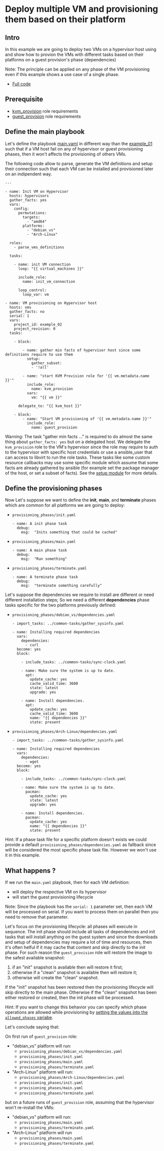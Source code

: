 Deploy multiple VM and provisioning them based on their platform
========================================================

Intro
-----

In this example we are going to deploy two VMs on a hypervisor host using and show how to provion the VMs with different tasks based on their platforms on a guest provision's phase (dependencies)

Note: The principle can be applied on any phase of the VM provisioning even if this example shows a use case of a single phase.

- [Full code](//github.com/jjak0b/test_farm/tree/master/docs/examples/example_02_VM_provisioning/)

Prerequisite
-------------

- [kvm_provision](../../roles/kvm_provision.md#Requirements ) role requirements
- [guest_provision](../../roles/guest_provision.md#Requirements ) role requirements

Define the main playbook
------------------------


Let's define the playbook [main.yaml](main.yaml) in different way than the [example_01](../example_01_basic_deploy_and_connect/index.md) such that if a VM host fail on any of hypervisor or guest provisioning phases, then it won't affects the provisioning of others VMs.

The following code allow to parse, generate the VM definitions and setup their connection such that each VM can be installed and provisioned later on an indipendent way.

```
---

- name: Init VM on Hypervisor
  hosts: hypervisors
  gather_facts: yes
  vars:
    config:
      permutations:
        targets:
          - "amd64"
        platforms:
          - "debian_vs"
          - "Arch-Linux"

  roles:
    - parse_vms_definitions
  
  tasks:  

    - name: init VM connection
      loop: "{{ virtual_machines }}"

      include_role:
        name: init_vm_connection
      
      loop_control:
        loop_var: vm

- name: VM provisioning on Hypervisor host
  hosts: vms
  gather_facts: no
  serial: 1
  vars:
    project_id: example_02
    project_revision: 0
  tasks:

    - block:
      
        - name: gather min facts of hypervisor host since some definitions require to use them
          setup:
            gather_subset: 
            - '!all'
        
        - name: "start KVM Provision role for '{{ vm.metadata.name }}'"
          include_role: 
            name: kvm_provision
          vars:
            vm: "{{ vm }}"

      delegate_to: "{{ kvm_host }}"
    
    - block:
        - name: "Start VM provisioning of '{{ vm.metadata.name }}'"
          include_role: 
            name: guest_provision
```

Warning: The task "gather min facts ..." is required to do almost the same thing about `gather_facts: yes` but on a delegated host. We delegate the `kvm_provision` role to the VM's hypervisor since the role may require to auth to the hypervisor with specific host credentials or use a ansible_user that can access to libvirt to run the role tasks. These tasks like some custom resource callbacks may use some specific module which assume that some facts are already gathered by ansible (for example set the package manager of the host, or set a subset of facts). See the [setup module](https://docs.ansible.com/ansible/latest/collections/ansible/builtin/setup_module.html) for more details.



Define the provisioning phases
------------------------------

Now Let's suppose we want to define the **init**, **main**, and **terminate** phases which are common for all platforms we are going to deploy:

- `provisioning_phases/init.yaml`

  ```
  - name: A init phase task
    debug:
      msg:  "Inits something that could be cached"
  ```

- `provisioning_phases/main.yaml`

  ```
  - name: A main phase task
    debug:
      msg:  "Run something"
  ```

- `provisioning_phases/terminate.yaml`

  ```
  - name: A terminate phase task
    debug:
      msg:  "terminate something carefully"
  ```

 Let's suppose the dependencies we require to install are different or need different installation steps; So we need a different **dependencies** phase tasks specific for the two platforms previously defined:

 - `provisioning_phases/debian_vs/dependencies.yaml`
  
    ```
    - import_tasks: ../common-tasks/gather_sysinfo.yaml

    - name: Installing required dependencies
      vars:
        dependencies:
          - curl
      become: yes
      block:

        - include_tasks: ../common-tasks/sync-clock.yaml

        - name: Make sure the system is up to date.
          apt:
            update_cache: yes
            cache_valid_time: 3600
            state: latest
            upgrade: yes
          
        - name: Install dependencies.
          apt:
            update_cache: yes
            cache_valid_time: 3600
            name: "{{ dependencies }}"
            state: present

    ```
 - `provisioning_phases/Arch-Linux/dependencies.yaml`
  
    ```
    - import_tasks: ../common-tasks/gather_sysinfo.yaml

    - name: Installing required dependencies
      vars:
        dependencies:
          - wget
      become: yes
      block:

        - include_tasks: ../common-tasks/sync-clock.yaml

        - name: Make sure the system is up to date.
          pacman:
            update_cache: yes
            state: latest
            upgrade: yes
          
        - name: Install dependencies.
          pacman:
            update_cache: yes
            name: "{{ dependencies }}"
            state: present

    ```

Hint: If a phase task file for a specific platform doesn't exists we could provide a default `provisioning_phases/dependencies.yaml` as fallback since will be considered the most specific phase task file. However we won't use it in this example.

What happens ?
-----------------

If we run the `main.yaml` playbook, then for each VM definition: 

- will deploy the respective VM on its hypervisor
- will start the guest provisioning lifecycle

Note: Since the playbook has the `serial: 1` parameter set, then each VM will be processed on serial. If you want to process them on parallel then you need to remove that parameter.

Let's focus on the provisioning lifecycle: all phases will execute in sequence.
The init phase should include all tasks of dependencies and init tasks that will install anything on the guest system and since the downloads and setup of dependencies may require a lot of time and resources, then it's often helful if it may cache that content and skip directly to the init phase. For such reason the `guest_provision` role will restore the image to the safest available snapshot:

1. if an "init" snapshot is available then will restore it first;
2. otherwise if a "clean" snapshot is available then will restore it;
3. otherwise will create the "clean" snapshot.

If the "init" snapshot has been restored then the provisioning lifecycle will skip directly to the main phase.
Otherwise if the "clean" snapshot has been either restored or created, then the init phase will be processed.

Hint: If you want to change this behavior you can specify which phase operations are allowed while provisioning by [setting the values into the `allowed_phases` variabe](../../roles/guest_provision.md#Role_Variables).

Let's conclude saying that:

On first run of `guest_provision` role:

- "debian_vs" platform will run:
  - `provisioning_phases/debian_vs/dependencies.yaml`
  - `provisioning_phases/init.yaml`
  - `provisioning_phases/main.yaml`
  - `provisioning_phases/terminate.yaml`
- "Arch-Linux" platform will run:
  - `provisioning_phases/Arch-Linux/dependencies.yaml`
  - `provisioning_phases/init.yaml`
  - `provisioning_phases/main.yaml`
  - `provisioning_phases/terminate.yaml`

but on a future runs of `guest_provision` role, assuming that the hypervisor won't re-install the VMs:

- "debian_vs" platform will run:
  - `provisioning_phases/main.yaml`
  - `provisioning_phases/terminate.yaml`
- "Arch-Linux" platform will run
  - `provisioning_phases/main.yaml`
  - `provisioning_phases/terminate.yaml`


